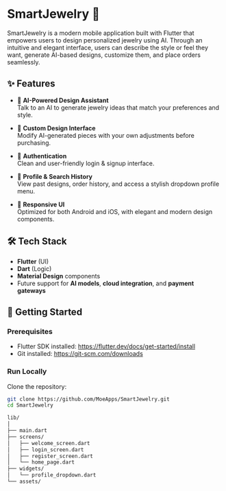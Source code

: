 # SmartJewelry 💎

SmartJewelry is a modern mobile application built with Flutter that empowers users to design personalized jewelry using AI. Through an intuitive and elegant interface, users can describe the style or feel they want, generate AI-based designs, customize them, and place orders seamlessly.

## ✨ Features

- 🔮 **AI-Powered Design Assistant**  
  Talk to an AI to generate jewelry ideas that match your preferences and style.

- 🎨 **Custom Design Interface**  
  Modify AI-generated pieces with your own adjustments before purchasing.

- 🔐 **Authentication**  
  Clean and user-friendly login & signup interface.

- 👤 **Profile & Search History**  
  View past designs, order history, and access a stylish dropdown profile menu.

- 📱 **Responsive UI**  
  Optimized for both Android and iOS, with elegant and modern design components.

## 🛠️ Tech Stack

- **Flutter** (UI)
- **Dart** (Logic)
- **Material Design** components
- Future support for **AI models**, **cloud integration**, and **payment gateways**

## 🚀 Getting Started

### Prerequisites

- Flutter SDK installed: https://flutter.dev/docs/get-started/install
- Git installed: https://git-scm.com/downloads

### Run Locally

Clone the repository:

```bash
git clone https://github.com/MoeApps/SmartJewelry.git
cd SmartJewelry

lib/
│
├── main.dart
├── screens/
│   ├── welcome_screen.dart
│   ├── login_screen.dart
│   ├── register_screen.dart
│   └── home_page.dart
├── widgets/
│   └── profile_dropdown.dart
└── assets/  
